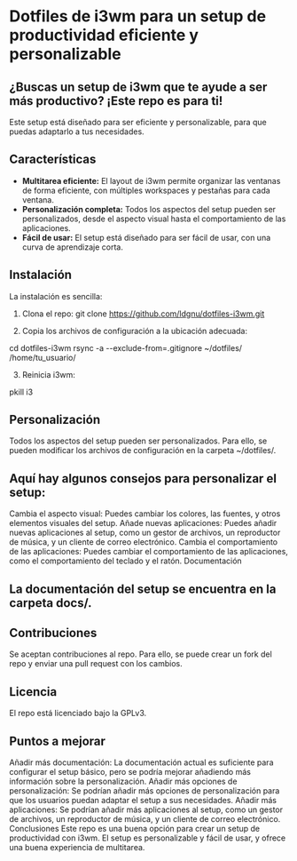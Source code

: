 # Dotfiles de i3wm para un setup de productividad eficiente y personalizable

## ¿Buscas un setup de i3wm que te ayude a ser más productivo? ¡Este repo es para ti!

Este setup está diseñado para ser eficiente y personalizable, para que puedas adaptarlo a tus necesidades.

## Características

* **Multitarea eficiente:** El layout de i3wm permite organizar las ventanas de forma eficiente, con múltiples workspaces y pestañas para cada ventana.
* **Personalización completa:** Todos los aspectos del setup pueden ser personalizados, desde el aspecto visual hasta el comportamiento de las aplicaciones.
* **Fácil de usar:** El setup está diseñado para ser fácil de usar, con una curva de aprendizaje corta.

## Instalación

La instalación es sencilla:

1. Clona el repo:
git clone https://github.com/ldgnu/dotfiles-i3wm.git

2. Copia los archivos de configuración a la ubicación adecuada:

cd dotfiles-i3wm
rsync -a --exclude-from=.gitignore ~/dotfiles/ /home/tu_usuario/

3. Reinicia i3wm:

pkill i3

## Personalización
Todos los aspectos del setup pueden ser personalizados. Para ello, se pueden modificar los archivos de configuración en la carpeta ~/dotfiles/.

## Aquí hay algunos consejos para personalizar el setup:

Cambia el aspecto visual: Puedes cambiar los colores, las fuentes, y otros elementos visuales del setup.
Añade nuevas aplicaciones: Puedes añadir nuevas aplicaciones al setup, como un gestor de archivos, un reproductor de música, y un cliente de correo electrónico.
Cambia el comportamiento de las aplicaciones: Puedes cambiar el comportamiento de las aplicaciones, como el comportamiento del teclado y el ratón.
Documentación
## La documentación del setup se encuentra en la carpeta docs/.

## Contribuciones
Se aceptan contribuciones al repo. Para ello, se puede crear un fork del repo y enviar una pull request con los cambios.

## Licencia
El repo está licenciado bajo la GPLv3.

## Puntos a mejorar
Añadir más documentación: La documentación actual es suficiente para configurar el setup básico, pero se podría mejorar añadiendo más información sobre la personalización.
Añadir más opciones de personalización: Se podrían añadir más opciones de personalización para que los usuarios puedan adaptar el setup a sus necesidades.
Añadir más aplicaciones: Se podrían añadir más aplicaciones al setup, como un gestor de archivos, un reproductor de música, y un cliente de correo electrónico.
Conclusiones
Este repo es una buena opción para crear un setup de productividad con i3wm. El setup es personalizable y fácil de usar, y ofrece una buena experiencia de multitarea.
